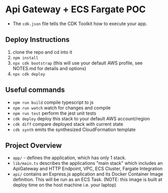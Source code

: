 # Api Gateway + ECS Fargate POC

- The `cdk.json` file tells the CDK Toolkit how to execute your app.

## Deploy Instructions

1. clone the repo and cd into it
2. `npm install`
3. `npx cdk bootstrap` (this will use your default AWS profile, see NOTES.md for details and options)
4. `npx cdk deploy`

## Useful commands

- `npm run build` compile typescript to js
- `npm run watch` watch for changes and compile
- `npm run test` perform the jest unit tests
- `cdk deploy` deploy this stack to your default AWS account/region
- `cdk diff` compare deployed stack with current state
- `cdk synth` emits the synthesized CloudFormation template

## Project Overview

- `app/` - defines the application, which has only 1 stack.
- `lib/main.ts` describes the applications "main stack" which includes an ApiGateway and HTTP Endpoint, VPC, ECS Cluster, Fargate Integration
- `api/` contains an Express.js application and its Docker Container Image definition. This will be run as an ECS Task. (NOTE: this image is built at deploy time on the host machine i.e. your laptop)
